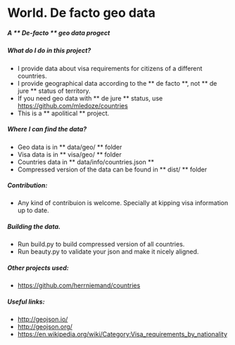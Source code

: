 World. De facto geo data
==============

##### A ** De-facto ** geo data progect

##### What do I do in this project?
* I provide data about visa requirements for citizens of a different countries.
* I provide geographical data according to the ** de facto **, not ** de jure ** status of territory.
* If you need geo data with ** de jure ** status, use https://github.com/mledoze/countries
* This is a ** apolitical ** project.

##### Where I can find the data?
* Geo data is in ** data/geo/ ** folder
* Visa data is in ** visa/geo/ ** folder
* Countries data in ** data/info/countries.json **
* Compressed version of the data can be found in ** dist/ ** folder

##### Contribution: 
* Any kind of contribuion is welcome. Specially at kipping visa information up to date.

##### Building the data.
* Run build.py to build compressed version of all countries.
* Run beauty.py to validate your json and make it nicely aligned.

##### Other projects used:
* https://github.com/herrniemand/countries

##### Useful links:
* http://geojson.io/
* http://geojson.org/
* https://en.wikipedia.org/wiki/Category:Visa_requirements_by_nationality